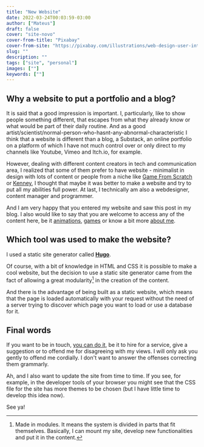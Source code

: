 ```yaml
---
title: "New Website"
date: 2022-03-24T00:03:59-03:00
author: ["Mateus"]
draft: false
cover: "site-novo"
cover-from-title: "Pixabay"
cover-from-site: "https://pixabay.com/illustrations/web-design-user-interface-website-3411373/"
slug: ""
description: ""
tags: ["site", "personal"]
images: [""]
keywords: [""]
---
```


## Why a website to put a portfolio and a blog?

It is said that a good impression is important.
I, particularly, like to show people something different, that escapes from what they already know or what would be part of their daily routine.
And as a good artist/scientist/normal-person-who-hasnt-any-abnormal-characteristic I think that a website is different than a blog, a Substack, an online portfolio on a platform of which I have not much control over or only direct to my channels like Youtube, Vimeo and Itch.io, for example.

However, dealing with different content creators in tech and communication area, I realized that some of them prefer to have website - minimalist in design with lots of content or people from a niche like [Game From Scratch](https://gamefromscratch.com/) or [Kenney](https://kenney.nl/), I thought that maybe it was better to make a website and try to put all my abilities full power.
At last, I technically am also a webdesigner, content manager and programmer.

And I am very happy that you entered my website and saw this post in my blog. I also would like to say that you are welcome to access any of the content here, be it [animations](/animations), [games](/games) or know a bit more [about me](/about).

## Which tool was used to make the website?

I used a static site generator called [**Hugo**](https://gohugo.io).

Of course, with a bit of knowledge in HTML and CSS it is possible to make a cool website, but the decision to use a static site generator came from the fact of allowing a great modularity[^1] in the creation of the content.

[^1]: Made in modules. It means the system is divided in parts that fit themselves. Basically, I can mount my site, develop new functionalities and put it in the content.

And there is the advantage of being built as a static website, which means that the page is loaded automatically with your request without the need of a server trying to discover which page you want to load or use a database for it.

## Final words

If you want to be in touch, [you can do it](mailto:kalebye2@proton.me), be it to hire for a service, give a suggestion or to offend me for disagreeing with my views.
I will only ask you gently to offend me cordially.
I don't want to answer the offenses correcting them grammarly.

Ah, and I also want to update the site from time to time.
If you see, for example, in the developer tools of your browser you might see that the CSS file for the site has more themes to be chosen (but I have little time to develop this idea now).

See ya!
